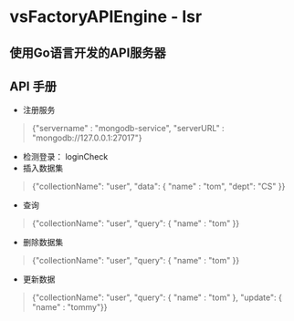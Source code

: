 # vsFactoryAPIEngine - lsr
## 使用Go语言开发的API服务器
## API 手册
* 注册服务
> {"servername" : "mongodb-service", "serverURL" : "mongodb://127.0.0.1:27017"}
* 检测登录：
loginCheck
* 插入数据集
> {"collectionName": "user", "data": { "name" : "tom", "dept": "CS" }}
* 查询
> {"collectionName": "user", "query": { "name" : "tom" }}
* 删除数据集
> {"collectionName": "user", "query": { "name" : "tom" }}
* 更新数据
> {"collectionName": "user", "query": { "name" : "tom" }, "update": { "name" : "tommy"}}
